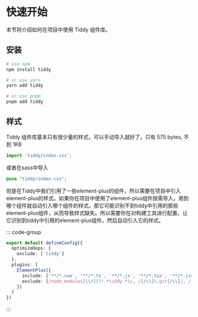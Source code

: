 # 快速开始

本节将介绍如何在项目中使用 Tiddy 组件库。

## 安装
```bash
# use npm
npm install tiddy

# or use yarn
yarn add tiddy

# or use pnpm
pnpm add tiddy
```

## 样式

Tiddy 组件库基本只有很少量的样式，可以手动导入就好了。只有 575 bytes, 不到 1KB
```ts
import 'tiddy/index.css';
```
或者在sass中导入
```scss
@use "tiddy/index.css";
```

但是在Tiddy中我们引用了一些element-plus的组件，所以需要在项目中引入element-plus的样式。如果你在项目中使用了element-plus组件按需导入，用到哪个组件就自动引入哪个组件的样式。那它可能识别不到tiddy中引用的那些element-plus组件，从而导致样式缺失。所以需要你在对构建工具进行配置，让它识别到tiddy中引用的element-plus组件，然后自动引入它的样式。

::: code-group
```ts [vite.config.ts]
export default defineConfig({
  optimizeDeps: {
    exclude: ['tiddy']
  },
  plugins: [
    ElementPlus({
      include: ['**/*.vue', '**/*.ts', '**/*.js', '**/*.tsx', '**/*.jsx', '**/*.vue?vue&type=script', /tiddy/],
      exclude: [/node_modules[\\/](?!.*tiddy.*)/, /[/\\]\.git[/\\]/, /[/\\]\.nuxt[/\\]/],
    })
  ]
})

```
:::